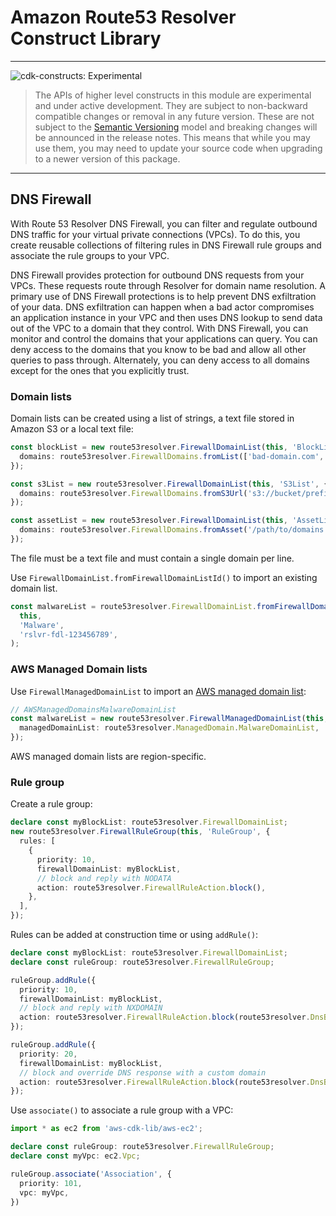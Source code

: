# Amazon Route53 Resolver Construct Library
<!--BEGIN STABILITY BANNER-->

---

![cdk-constructs: Experimental](https://img.shields.io/badge/cdk--constructs-experimental-important.svg?style=for-the-badge)

> The APIs of higher level constructs in this module are experimental and under active development.
> They are subject to non-backward compatible changes or removal in any future version. These are
> not subject to the [Semantic Versioning](https://semver.org/) model and breaking changes will be
> announced in the release notes. This means that while you may use them, you may need to update
> your source code when upgrading to a newer version of this package.

---

<!--END STABILITY BANNER-->

## DNS Firewall

With Route 53 Resolver DNS Firewall, you can filter and regulate outbound DNS traffic for your
virtual private connections (VPCs). To do this, you create reusable collections of filtering rules
in DNS Firewall rule groups and associate the rule groups to your VPC.

DNS Firewall provides protection for outbound DNS requests from your VPCs. These requests route
through Resolver for domain name resolution. A primary use of DNS Firewall protections is to help
prevent DNS exfiltration of your data. DNS exfiltration can happen when a bad actor compromises
an application instance in your VPC and then uses DNS lookup to send data out of the VPC to a domain
that they control. With DNS Firewall, you can monitor and control the domains that your applications
can query. You can deny access to the domains that you know to be bad and allow all other queries
to pass through. Alternately, you can deny access to all domains except for the ones that you
explicitly trust.

### Domain lists

Domain lists can be created using a list of strings, a text file stored in Amazon S3 or a local
text file:

```ts
const blockList = new route53resolver.FirewallDomainList(this, 'BlockList', {
  domains: route53resolver.FirewallDomains.fromList(['bad-domain.com', 'bot-domain.net']),
});

const s3List = new route53resolver.FirewallDomainList(this, 'S3List', {
  domains: route53resolver.FirewallDomains.fromS3Url('s3://bucket/prefix/object'),
});

const assetList = new route53resolver.FirewallDomainList(this, 'AssetList', {
  domains: route53resolver.FirewallDomains.fromAsset('/path/to/domains.txt'),
});
```

The file must be a text file and must contain a single domain per line.

Use `FirewallDomainList.fromFirewallDomainListId()` to import an existing domain list.

```ts
const malwareList = route53resolver.FirewallDomainList.fromFirewallDomainListId(
  this,
  'Malware',
  'rslvr-fdl-123456789',
);
```

### AWS Managed Domain lists

Use `FirewallManagedDomainList` to import an [AWS managed domain list](https://docs.aws.amazon.com/Route53/latest/DeveloperGuide/resolver-dns-firewall-managed-domain-lists.html):

```ts
// AWSManagedDomainsMalwareDomainList
const malwareList = new route53resolver.FirewallManagedDomainList(this, 'MalwareList', {
  managedDomainList: route53resolver.ManagedDomain.MalwareDomainList,
});
```

AWS managed domain lists are region-specific.

### Rule group

Create a rule group:

```ts
declare const myBlockList: route53resolver.FirewallDomainList;
new route53resolver.FirewallRuleGroup(this, 'RuleGroup', {
  rules: [
    {
      priority: 10,
      firewallDomainList: myBlockList,
      // block and reply with NODATA
      action: route53resolver.FirewallRuleAction.block(),
    },
  ],
});
```

Rules can be added at construction time or using `addRule()`:

```ts
declare const myBlockList: route53resolver.FirewallDomainList;
declare const ruleGroup: route53resolver.FirewallRuleGroup;

ruleGroup.addRule({
  priority: 10,
  firewallDomainList: myBlockList,
  // block and reply with NXDOMAIN
  action: route53resolver.FirewallRuleAction.block(route53resolver.DnsBlockResponse.nxDomain()),
});

ruleGroup.addRule({
  priority: 20,
  firewallDomainList: myBlockList,
  // block and override DNS response with a custom domain
  action: route53resolver.FirewallRuleAction.block(route53resolver.DnsBlockResponse.override('amazon.com')),
});
```

Use `associate()` to associate a rule group with a VPC:

```ts
import * as ec2 from 'aws-cdk-lib/aws-ec2';

declare const ruleGroup: route53resolver.FirewallRuleGroup;
declare const myVpc: ec2.Vpc;

ruleGroup.associate('Association', {
  priority: 101,
  vpc: myVpc,
})
```
